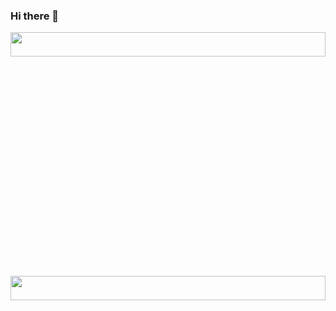### Hi there 👋

<img width=100% height=10% src="https://github-readme-stats.vercel.app/api?username=mykallella&theme=blue-green"/>
<img width=100% height=10%% src="https://github-readme-stats.vercel.app/api/top-langs/?username=mykallella&theme=blue-green"/>
